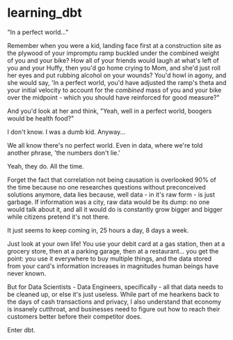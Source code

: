 # learning_dbt

"In a perfect world..." 

Remember when you were a kid, landing face first at a construction site as the plywood of your impromptu ramp buckled under the combined weight of you and your bike?  How all of your friends would laugh at what's left of you and your Huffy, then you'd go home crying to Mom, and she'd just roll her eyes and put rubbing alcohol on your wounds?  You'd howl in agony, and she would say, 'In a perfect world, you'd have adjusted the ramp's theta and your initial velocity to account for the *combined* mass of you and your bike over the midpoint - which you should have reinforced for good measure?"

And you'd look at her and think, "Yeah, well in a perfect world, boogers would be health food?"  

I don't know.  I was a dumb kid.  Anyway...

We all know there's no perfect world.  Even in data, where we're told another phrase, 'the numbers don't lie.' 

Yeah, they do.  All the time.

Forget the fact that correlation not being causation is overlooked 90% of the time because no one researches questions without preconceived solutions anymore, data lies because, well data - in it's raw form - is just garbage.  If information was a city, raw data would be its dump: no one would talk about it, and all it would do is constantly grow bigger and bigger while citizens pretend it's not there.  

It just seems to keep coming in, 25 hours a day, 8 days a week.

Just look at your own life!  You use your debit card at a gas station, then at a grocery store, then at a parking garage, then at a restaurant... you get the point: you use it everywhere to buy multiple things, and the data stored from your card's information increases in magnitudes human beings have never known.  

But for Data Scientists - Data Engineers, specifically - all that data needs to be cleaned up, or else it's just useless.  While part of me hearkens back to the days of cash transactions and privacy, I also understand that economy is insanely cutthroat, and businesses need to figure out how to reach their customers better before their competitor does.  

Enter dbt.  

